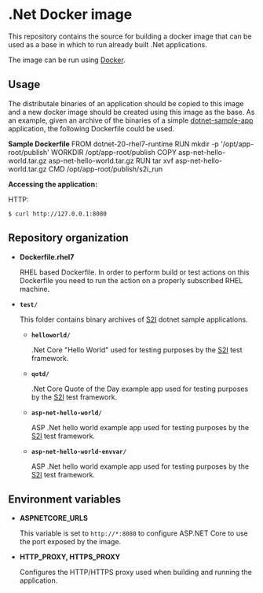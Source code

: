 .Net Docker image
=================

This repository contains the source for building a docker image that
can be used as a base in which to run already built .Net applications.

The image can be run using [Docker](http://docker.io).

Usage
---------------------
The distributale binaries of an application should be copied to this image and
a new docker image should be created using this image as the base. As an
example, given an archive of the binaries of a simple [dotnet-sample-app](test/asp-net-hello-world)
application, the following Dockerfile could be used.

**Sample Dockerfile**
FROM dotnet-20-rhel7-runtime
RUN mkdir -p '/opt/app-root/publish'
WORKDIR /opt/app-root/publish
COPY asp-net-hello-world.tar.gz asp-net-hello-world.tar.gz
RUN tar xvf asp-net-hello-world.tar.gz
CMD /opt/app-root/publish/s2i_run

**Accessing the application:**

HTTP:

```
$ curl http://127.0.0.1:8080
```

Repository organization
------------------------

* **Dockerfile.rhel7**

  RHEL based Dockerfile. In order to perform build or test actions on this
  Dockerfile you need to run the action on a properly subscribed RHEL machine.

* **`test/`**

  This folder contains binary archives of [S2I](https://github.com/openshift/source-to-image)
  dotnet sample applications.

  * **`helloworld/`**

    .Net Core "Hello World" used for testing purposes by the [S2I](https://github.com/openshift/source-to-image) test framework.

  * **`qotd/`**

    .Net Core Quote of the Day example app used for testing purposes by the [S2I](https://github.com/openshift/source-to-image) test framework.

  * **`asp-net-hello-world/`**

    ASP .Net hello world example app used for testing purposes by the [S2I](https://github.com/openshift/source-to-image) test framework.

  * **`asp-net-hello-world-envvar/`**

    ASP .Net hello world example app used for testing purposes by the [S2I](https://github.com/openshift/source-to-image) test framework.

Environment variables
---------------------

* **ASPNETCORE_URLS**

    This variable is set to `http://*:8080` to configure ASP.NET Core to use the
    port exposed by the image.

* **HTTP_PROXY, HTTPS_PROXY**

    Configures the HTTP/HTTPS proxy used when building and running the application.
